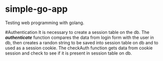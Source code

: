 # simple-go-app
Testing web programming with golang.

#Authentication
It is necessary to create a session table on the db.
The _**authenticate**_ function compares the data from login form with the user in db, then creates a randon string to be saved into session table on db and to used as a session cookie.
The checkAuth function gets data from cookie session and check to see if it is present in session table on db.

